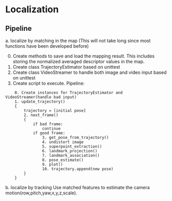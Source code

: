 # Localization

## Pipeline


a. localize by matching in the map (This will not take long since most functions have been developed before)

0. Create methods to save and load the mapping result. This includes storing the normalized averaged descriptor values in the map.
1. Create class TrajectoryEstimator based on unittest
2. Create class VideoStreamer to handle both image and video input based on unittest
3. Create script to execute.
Pipeline:
~~~
    0. Create instances for TrajectoryEstimator and VideoStreamer(handle bad input)
    1. update_trajectory()
    {
        trajectory = [initial pose]
        2. next_frame()
        {
            if bad frame:
                continue
            if good frame:
                3. get_pose_from_trajectory()
                4. undistort image
                5. superpoint_extraction()
                6. landmark_projection()
                7. landmark_association()
                8. pose_estimate()
                9. plot()
                10. trajectory.append(new pose)
        }
    }
~~~
b. localize by tracking
Use matched features to estimate the camera motion(row,pitch,yaw,x,y,z,scale). 